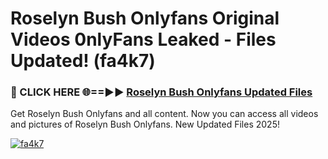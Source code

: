 # Roselyn Bush Onlyfans Original Videos 0nlyFans Leaked - Files Updated! (fa4k7)

<h3>🔴 CLICK HERE 🌐==►► <a href="https://best4dudes.click/HH4t6V" rel="nofollow">Roselyn Bush Onlyfans Updated Files</a></h3>

Get Roselyn Bush Onlyfans and all content. Now you can access all videos and pictures of Roselyn Bush Onlyfans. New Updated Files 2025!

[![fa4k7](https://github.com/user-attachments/assets/8c521d6e-e6e3-4a75-9320-d58ab9d79d5b)](https://best4dudes.click/HH4t6V)
